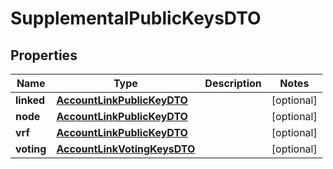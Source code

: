 

# SupplementalPublicKeysDTO


## Properties

| Name | Type | Description | Notes |
|------------ | ------------- | ------------- | -------------|
|**linked** | [**AccountLinkPublicKeyDTO**](AccountLinkPublicKeyDTO.md) |  |  [optional] |
|**node** | [**AccountLinkPublicKeyDTO**](AccountLinkPublicKeyDTO.md) |  |  [optional] |
|**vrf** | [**AccountLinkPublicKeyDTO**](AccountLinkPublicKeyDTO.md) |  |  [optional] |
|**voting** | [**AccountLinkVotingKeysDTO**](AccountLinkVotingKeysDTO.md) |  |  [optional] |



